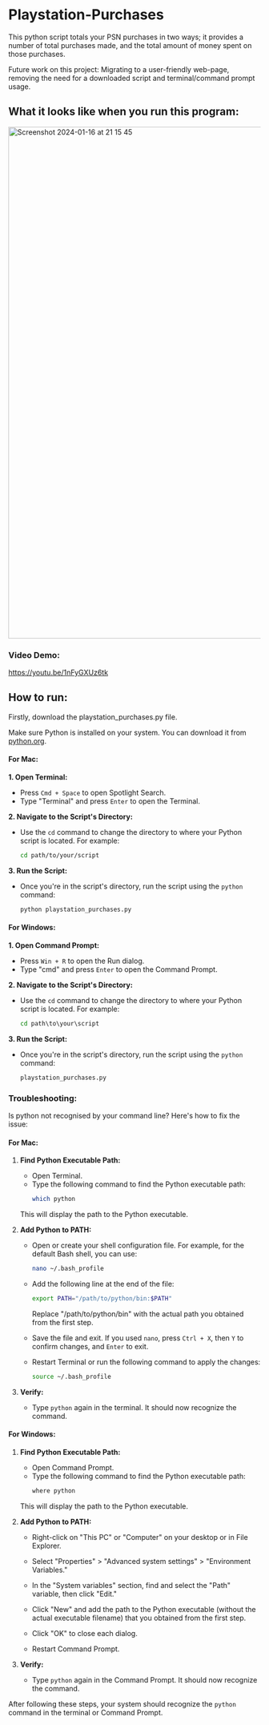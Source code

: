# Playstation-Purchases
This python script totals your PSN purchases in two ways; it provides a number of total purchases made, and the total amount of money spent on those purchases.

Future work on this project: Migrating to a user-friendly web-page, removing the need for a downloaded script and terminal/command prompt usage.

## What it looks like when you run this program:
<img width="1022" alt="Screenshot 2024-01-16 at 21 15 45" src="https://github.com/Natino64/Playstation-Purchases/assets/30630493/b3545935-8aa0-421a-aaa9-6afe45ab0f0f">

### Video Demo:
https://youtu.be/1nFyGXUz6tk

## How to run:

Firstly, download the playstation_purchases.py file.

Make sure Python is installed on your system. You can download it from [python.org](https://www.python.org/downloads/).

#### For Mac:

**1. Open Terminal:**
   - Press `Cmd + Space` to open Spotlight Search.
   - Type "Terminal" and press `Enter` to open the Terminal.

**2. Navigate to the Script's Directory:**
   - Use the `cd` command to change the directory to where your Python script is located. For example:
     ```bash
     cd path/to/your/script
     ```

**3. Run the Script:**
   - Once you're in the script's directory, run the script using the `python` command:
     ```bash
     python playstation_purchases.py
     ```


#### For Windows:

**1. Open Command Prompt:**
   - Press `Win + R` to open the Run dialog.
   - Type "cmd" and press `Enter` to open the Command Prompt.

**2. Navigate to the Script's Directory:**
   - Use the `cd` command to change the directory to where your Python script is located. For example:
     ```cmd
     cd path\to\your\script
     ```

**3. Run the Script:**
   - Once you're in the script's directory, run the script using the `python` command:
     ```cmd
     playstation_purchases.py
     ```
### Troubleshooting:

Is python not recognised by your command line? Here's how to fix the issue:

#### For Mac:

1. **Find Python Executable Path:**
   - Open Terminal.
   - Type the following command to find the Python executable path:
     ```bash
     which python
     ```
   This will display the path to the Python executable.

2. **Add Python to PATH:**
   - Open or create your shell configuration file. For example, for the default Bash shell, you can use:
     ```bash
     nano ~/.bash_profile
     ```
   - Add the following line at the end of the file:
     ```bash
     export PATH="/path/to/python/bin:$PATH"
     ```
     Replace "/path/to/python/bin" with the actual path you obtained from the first step.

   - Save the file and exit. If you used `nano`, press `Ctrl + X`, then `Y` to confirm changes, and `Enter` to exit.

   - Restart Terminal or run the following command to apply the changes:
     ```bash
     source ~/.bash_profile
     ```

3. **Verify:**
   - Type `python` again in the terminal. It should now recognize the command.

#### For Windows:

1. **Find Python Executable Path:**
   - Open Command Prompt.
   - Type the following command to find the Python executable path:
     ```cmd
     where python
     ```
   This will display the path to the Python executable.

2. **Add Python to PATH:**
   - Right-click on "This PC" or "Computer" on your desktop or in File Explorer.
   - Select "Properties" > "Advanced system settings" > "Environment Variables."
   - In the "System variables" section, find and select the "Path" variable, then click "Edit."

   - Click "New" and add the path to the Python executable (without the actual executable filename) that you obtained from the first step.

   - Click "OK" to close each dialog.

   - Restart Command Prompt.

3. **Verify:**
   - Type `python` again in the Command Prompt. It should now recognize the command.

After following these steps, your system should recognize the `python` command in the terminal or Command Prompt.
